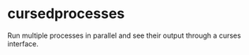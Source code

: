 # cursedprocesses
Run multiple processes in parallel and see their output through a curses interface.

